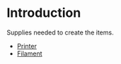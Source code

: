 # Introduction

Supplies needed to create the items.

- [Printer](printer.md)
- [Filament](filament.md)
